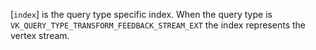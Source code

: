 [`index`] is the query type specific index.
When the query type is `VK_QUERY_TYPE_TRANSFORM_FEEDBACK_STREAM_EXT`
the index represents the vertex stream.